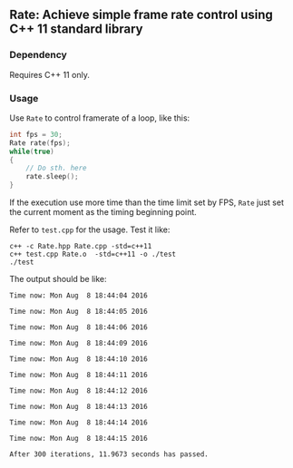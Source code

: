 ## Rate: Achieve simple frame rate control using C++ 11 standard library

### Dependency

Requires C++ 11 only.

### Usage

Use `Rate` to control framerate of a loop, like this:

```cpp
int fps = 30;
Rate rate(fps);
while(true)
{
    // Do sth. here
    rate.sleep();
}
```

If the execution use more time than the time limit set by FPS, `Rate` just set the current moment as the timing beginning point. 

Refer to `test.cpp` for the usage. Test it like:

```
c++ -c Rate.hpp Rate.cpp -std=c++11
c++ test.cpp Rate.o  -std=c++11 -o ./test
./test
``` 

The output should be like:

```
Time now: Mon Aug  8 18:44:04 2016

Time now: Mon Aug  8 18:44:05 2016

Time now: Mon Aug  8 18:44:06 2016

Time now: Mon Aug  8 18:44:09 2016

Time now: Mon Aug  8 18:44:10 2016

Time now: Mon Aug  8 18:44:11 2016

Time now: Mon Aug  8 18:44:12 2016

Time now: Mon Aug  8 18:44:13 2016

Time now: Mon Aug  8 18:44:14 2016

Time now: Mon Aug  8 18:44:15 2016

After 300 iterations, 11.9673 seconds has passed.
```